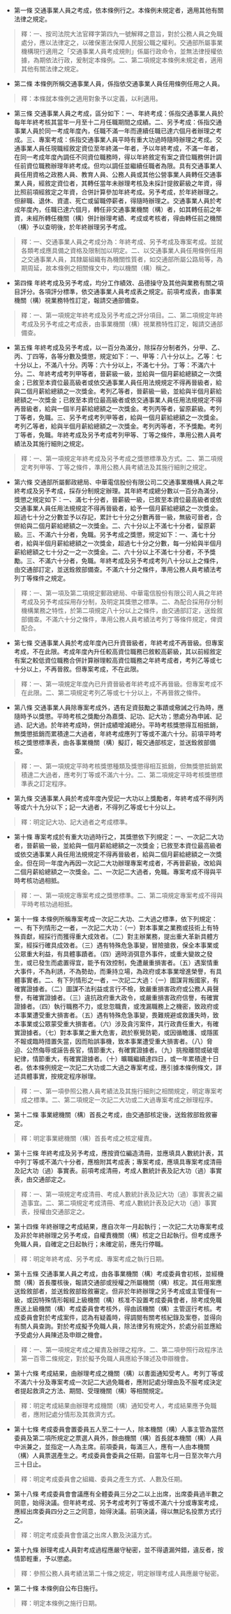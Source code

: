* 第一條 交通事業人員之考成，依本條例行之。本條例未規定者，適用其他有關法律之規定。

> 釋：一、按司法院大法官釋字第四九一號解釋之意旨，對於公務人員之免職處分，應以法律定之，以確保憲法保障人民服公職之權利。交通部所屬事業機構現行適用之「交通事業人員考成規則」係屬行政命令，並無法律授權依據，為期依法行政，爰制定本條例。二、第二項規定本條例未規定者，適用其他有關法律之規定。

* 第二條 本條例所稱交通事業人員，係指依交通事業人員任用條例任用之人員。

> 釋：本條就本條例之適用對象予以定義，以利適用。

* 第三條 交通事業人員之考成，區分如下：一、年終考成：係指交通事業人員於每年年終考核其當年一月至十二月任職期間之成績。二、另予考成：係指交通事業人員於同一考成年度內，任職不滿一年而連續任職已達六個月者辦理之考成。三、專案考成：係指交通事業人員平時有重大功過時隨時辦理之考成。交通事業人員任現職經敘定資位至年終滿一年者，予以年終考成，不滿一年者，在同一考成年度內調任不同資位職務時，得以年終敘定有案之資位職務併計調任前資位職務辦理年終考成。但均以調任並繼續任職者為限。具有交通事業人員任用資格之政務人員、教育人員、公務人員或其他公營事業人員轉任交通事業人員，經敘定資位者，其轉任當年未辦理考核及未採計提敘薪級之年資，得比照前項經敘定之年資，合併計算參加年終考成。另予考成，於年終辦理之。但辭職、退休、資遣、死亡或留職停薪者，得隨時辦理之。交通事業人員於考成年度內，任職已達六個月，轉任非交通事業機關（構）者，如其轉任前之年資，未經所轉任機關（構）併計辦理考績、考成或考核者，得由轉任前之機關（構）予以查明後，於年終辦理另予考成。

> 釋：一、交通事業人員之考成分為：年終考成、另予考成及專案考成。並就各類考成應具備之資格及限制加以明定。二、以交通事業人員任用條例任用之交通事業人員，其隸屬組織有為機關性質者，如交通部所屬公路局等，為期周延，故本條例之相關條文中，均以機關（構）稱之。

* 第四條 年終考成及另予考成，均分工作績效、品德操守及其他與業務有關之項目評分。各項評分標準，依交通事業人員考成表之規定。前項考成表，由事業機關（構）視業務特性訂定，報請交通部備查。

> 釋：一、第一項規定年終考成及另予考成之評分項目。二、第二項規定年終考成及另予考成之考成表，由事業機關（構）視業務特性訂定，報請交通部備查。

* 第五條 年終考成及另予考成，以一百分為滿分，除採存分制者外，分甲、乙、丙、丁四等，各等分數及獎懲，規定如下：一、甲等：八十分以上。乙等：七十分以上，不滿八十分。丙等：六十分以上，不滿七十分。丁等：不滿六十分。二、年終考成考列甲等者，晉薪級一級，並給與一個月薪給總額之一次獎金；已敘至本資位最高級者或依交通事業人員任用法規規定不得再晉級者，給與二個月薪給總額之一次獎金。考列乙等者，晉薪級一級，並給與半個月薪給總額之一次獎金；已敘至本資位最高級者或依交通事業人員任用法規規定不得再晉級者，給與一個半月薪給總額之一次獎金。考列丙等者，留原薪級。考列丁等者，免職。三、另予考成考列甲等者，給與一個月薪給總額之一次獎金。考列乙等者，給與半個月薪給總額之一次獎金。考列丙等者，不予獎勵。考列丁等者，免職。年終考成及另予考成考列甲等、丁等之條件，準用公務人員考績法及其施行細則之規定。

> 釋：一、第一項規定年終考成及另予考成之獎懲標準及方式。二、第二項規定考列甲等、丁等之條件，準用公務人員考績法及其施行細則之規定。

* 第六條 交通部所屬郵政總局、中華電信股份有限公司二交通事業機構人員之年終考成及另予考成，採存分制規定辦理。其年終考成總分數以一百分為滿分，獎懲之規定如下：一、滿七十分者，晉薪級一級，已敘至本資位最高級者或依交通事業人員任用法規規定不得再晉級者，給予一個月薪給總額之一次獎金。超過七十分之分數並予以存記，累計七十分之分數再晉一級，無級可晉者，合併給與二個月薪給總額之一次獎金。二、六十分以上不滿七十分者，留原薪級。三、不滿六十分者，免職。另予考成之獎懲，規定如下：一、滿七十分者，給與半個月薪給總額之一次獎金，超過七十分之分數，每一分給與半個月薪給總額之七十分之一之一次獎金。二、六十分以上不滿七十分者，不予獎勵。三、不滿六十分者，免職。年終考成及另予考成考列八十分以上之條件，由交通部訂定，並送銓敘部備查。不滿六十分之條件，準用公務人員考績法考列丁等條件之規定。

> 釋：一、第一項及第二項規定郵政總局、中華電信股份有限公司人員之年終考成及另予考成採用存分制，及明定其獎懲之標準。二、為配合採用存分制機構業務之特性，於第二項規定八十分以上之條件，由交通部訂定，送銓敘部備查。不滿六十分之條件，準用公務人員考績法考列丁等條件規定，俾資配合。

* 第七條 交通事業人員於考成年度內已升資晉級者，年終考成不再晉級。但專案考成，不在此限。考成年度內升任較高資位職務已敘較高薪級，其以前經敘定有案之較低資位職務合併計算辦理較高資位職務之年終考成者，考列乙等或七十分以上，不再晉敘。但專案考成，不在此限。

> 釋：一、第一項規定年度內已升資晉級者年終考成不再晉級。但專案考成不在此限。二、第二項規定考列乙等或七十分以上，不再晉敘之條件。

* 第八條 交通事業人員除專案考成外，遇有足資鼓勵之事蹟或儆誡之行為時，應隨時予以獎懲。平時考核之獎勵分為嘉獎、記功、記大功；懲處分為申誡、記過、記大過。於年終考成時，併計成績增減總分。平時考核獎懲得互相抵銷，無獎懲抵銷而累積達二大過者，年終考成應列丁等或不滿六十分。前項平時考核之獎懲標準表，由各事業機關（構）擬訂，報交通部核定，並送銓敘部備查。

> 釋：一、第一項規定平時考核獎懲種類及獎懲得相互抵銷，但無獎懲抵銷累積達二大過者，應考列丁等或不滿六十分。二、第二項規定平時考核獎懲標準表之訂定程序。

* 第九條 交通事業人員於考成年度內受記一大功以上獎勵者，年終考成不得列丙等或六十九分以下；記一大過者，不得列乙等或七十分以上。

> 釋：明定記大功、記大過者之考成標準。

* 第十條 專案考成於有重大功過時行之，其獎懲依下列規定：一、一次記二大功者，晉薪級一級，並給與一個月薪給總額之一次獎金；已敘至本資位最高級者或依交通事業人員任用法規規定不得再晉級者，給與二個月薪給總額之一次獎金。但在同一年度內再因一次記二大功辦理專案考成者，不再晉薪級，改給與二個月薪給總額之一次獎金。二、一次記二大過者，免職。專案考成不得與平時考核功過相抵。

> 釋：一、第一項規定專案考成之獎懲標準。二、第二項規定專案考成不得與平時考核功過相抵。

* 第十一條 本條例所稱專案考成一次記二大功、二大過之標準，依下列規定：一、有下列情形之一者，一次記二大功：（一）對本事業之業務或技術上有特殊貢獻，經採行而獲得重大成效者。（二）對主辦業務，提出重大革新具體方案，經採行確具成效者。（三）遇有特殊危急事變，冒險搶救，保全本事業或公眾重大利益，有具體事蹟者。（四）適時消弭意外事件，或重大變故之發生，或已發生而處置得宜，能予有效控制，免遭嚴重損害者。（五）遇案情重大事件，不為利誘，不為勢劫，而秉持立場，為政府或本事業增進榮譽，有具體事實者。二、有下列情形之一者，一次記二大過：（一）圖謀背叛國家，有確實證據者。（二）圖謀不法利益或言行不檢，致嚴重損害政府或公務人員聲譽，有確實證據者。（三）違抗政府重大政令，或嚴重損害政府信譽，有確實證據者。（四）執行職務不力，或怠忽職責，或洩漏職務上之機密，致政府或本事業遭受重大損害者。（五）遇有特殊危急事變，畏難規避或救護失時，致本事業或公眾蒙受重大損害者。（六）涉及貪污案件，其行政責任重大，有確實證據者。（七）對本事業之重大危害，疏於察覺防範，或因循瞻護、或隱匿不報或臨時措置失當，因而貽誤事機，致本事業遭受重大損害者。（八）脅迫、公然侮辱或誣告長官，情節重大，有確實證據者。（九）挑撥離間或破壞紀律，情節重大，有確實證據者。（十）曠職繼續達四日，或一年累積達十日者。依本條例規定一次記二大功或二大過之專案考成，應引據本條例條文，詳述具體事實，按規定程序辦理。

> 釋：一、第一項參照公務人員考績法及其施行細則之相關規定，明定專案考成之標準。二、第二項規定一次記二大功或二大過專案考成之辦理程序。

* 第十二條 事業總機關（構）首長之考成，由交通部核定後，送銓敘部銓敘審定。

> 釋：明定事業總機關（構）首長考成之核定權責。

* 第十三條 年終考成及另予考成，應按資位編造清冊，並應填具人數統計表，其中列丁等或不滿六十分者，應檢附其考成表；專案考成，應填具專案考成清冊及記大功（過）事實表。前項考成清冊，考成人數統計表及記大功（過）事實表，由交通部定之。

> 釋：一、第一項規定考成清冊、考成人數統計表及記大功（過）事實表之編造事宜。二、第二項規定考成清冊、考成人數統計表及記大功（過）事實表，授權由交通部定之。

* 第十四條 年終辦理之考成結果，應自次年一月起執行；一次記二大功專案考成及非於年終辦理之另予考成，自權責機關（構）核定之日起執行。但考成應予免職人員，自確定之日起執行；未確定前，應先行停職。

> 釋：明定年終考成、另予考成、專案考成之執行日期。

* 第十五條 交通事業人員之考成，由各事業機關（構）考成委員會初核，並經機關（構）首長覆核後，報請交通部或授權之所屬機關（構）核定。其任用案應送銓敘部者，並送銓敘部銓敘審定。但非於年終辦理之另予考成或主管僅有一級，或因特殊情形報經上級機關（構）核准不設置考成委員會者，除考成免職應送上級機關（構）考成委員會考核外，得由該機關（構）主管逕行考核。考成委員會對於考成案件，認為有疑義時，得調閱有關考核紀錄及案卷，並得向有關人員查詢。對於考成擬予免職人員，除法律另有規定外，於處分前並應給予受處分人員陳述及申辯之機會。

> 釋：一、第一項規定考成之權責及辦理之程序。二、第二項參照行政程序法第一百零二條規定，對於擬予免職人員應給予陳述及申辯機會。

* 第十六條 考成結果，由辦理考成之機關（構）以書面通知受考人。考列丁等或不滿六十分及專案考成一次記二大過免職者，應附記處分理由及不服考成決定者提起救濟之方法、期間、受理機關（構）等相關規定。

> 釋：明定考成結果由辦理考成機關（構）通知受考人，考成結果應予免職者，應附記處分情形及其救濟方式。

* 第十七條 考成委員會置委員五人至二十一人，除本機關（構）人事主管為當然委員及第二項所規定之票選人員外，餘由機關（構）首長就本機關（構）人員中派兼之，並指定一人為主席。前項委員，每滿三人，應有一人由本機關（構）人員票選產生之。考成委員會委員之任期，自當年七月一日至次年六月三十日止。

> 釋：明定考成委員會之組織、委員之產生方式、人數及任期。

* 第十八條 考成委員會會議應有全體委員三分之二以上出席，出席委員過半數之同意，始得決議。但年終考成、另予考成考列丁等或不滿六十分或專案考成，應經出席委員四分之三之同意，始得決議。前項決議，得以無記名投票方式行之。

> 釋：明定考成委員會會議之出席人數及決議方式。

* 第十九條 辦理考成人員對考成過程應嚴守秘密，並不得遺漏舛錯，違反者，按情節輕重，予以懲處。

> 釋：參照公務人員考績法第二十條之規定，明定辦理考成人員應嚴守秘密。

* 第二十條 本條例自公布日施行。

> 釋：明定本條例之施行日期。

